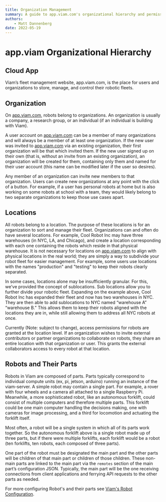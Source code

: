 ```yaml
---
title: Organization Management
summary: A guide to app.viam.com's organizational hierarchy and permissioning.
authors:
    - Matt Dannenberg
date: 2022-05-19
---
```

# app.viam Organizational Hierarchy

## Cloud App
Viam’s fleet management website, app.viam.com, is the place for users and organizations to store, manage, and control their robotic fleets.

## Organization
On [app.viam.com](https://app.viam.com/), robots belong to organizations. An organization is usually a company, a research group, or an individual (if an individual is building with Viam).

A user account on [app.viam.com](https://app.viam.com/) can be a member of many organizations and will always be a member of at least one organization. If the new user was invited to [app.viam.com](https://app.viam.com/) via an existing organization, their first organization will be that which invited them. If the new user signed up on their own (that is, without an invite from an existing organization), an organization will be created for them, containing only them and named for their user account (this name can be modified later if the user so desires).

Any member of an organization can invite new members to that organization. Users can create new organizations at any point with the click of a button. For example, if a user has personal robots at home but is also working on some robots at school with a team, they would likely belong to two separate organizations to keep those use cases apart.

## Locations
All robots belong to a location. The purpose of these locations is for an organization to sort and manage their fleet. Organizations can and often do have several locations. For example, Cool Robot Inc may have three warehouses (in NYC, LA, and Chicago), and create a location corresponding with each one containing the robots which reside in that physical warehouse. It is not necessary for locations on [app.viam.com](https://app.viam.com/) to align with physical locations in the real world; they are simply a way to subdivide your robot fleet for easier management. For example, some users use locations with the names "production" and "testing" to keep their robots clearly separated.

In some cases, locations alone may be insufficiently granular. For this, we’ve provided the concept of sublocations. Sub locations allow you to further divide your robotic fleet. Expanding on the example above, Cool Robot Inc has expanded their fleet and now has two warehouses in NYC. They are then able to add sublocations to NYC named “warehouse A” “warehouse B.” This allows them to keep their robots aligned with the locations they are in, while still allowing them to address all NYC robots at once.

Currently (Note: subject to change), access permissions for robots are granted at the location level. If an organization wishes to invite external contributors or partner organizations to collaborate on robots, they share an entire location with that organization or user. This grants the external collaborators access to every robot at that location.

## Robots and Their Parts 
Robots in Viam are composed of parts. Parts typically correspond to individual compute units (ex, pi, jetson, arduino) running an instance of the viam-server. A simple robot may contain a single part. For example, a rover with four wheels and a camera all attached to a single Raspberry Pi. Meanwhile, a more sophisticated robot, like an autonomous forklift, could consist of multiple computers and therefore multiple parts. This forklift could be one main computer handling the decisions making, one with cameras for image processing, and a third for locomotion and actuating the forklift itself. 

Most often, a robot will be a single system in which all of its parts work together. So the autonomous forklift above is a single robot made up of three parts, but if there were multiple forklifts, each forklift would be a robot (ten forklifts, ten robots, each composed of three parts).

One part of the robot must be designated the main part and the other parts will be children of that main part or children of those children. These non-main parts are linked to the main part via the `remotes` section of the main part’s configuration JSON. Typically, the main part will be the one receiving connections from client applications and ferrying API requests to the other parts as needed. 

For more configuring Robot's and their parts see [Viam's Robot Configuration](robo-config.md).
